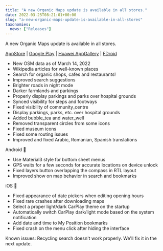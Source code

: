 ```yaml
---
title: "A new Organic Maps update is available in all stores."
date: 2022-03-25T08:21:01+00:00
slug: "a-new-organic-maps-update-is-available-in-all-stores"
taxonomies:
  news: ["Releases"]
---
```


A new Organic Maps update is available in all stores.

[AppStore](https://apps.apple.com/app/organic-maps/id1567437057) | [Google Play](https://play.google.com/store/apps/details?id=app.organicmaps) | [Huawei AppGallery](https://appgallery.huawei.com/#/app/C104325611) | [FDroid](https://f-droid.org/en/packages/app.organicmaps/)

* New OSM data as of March 14, 2022
* Wikipedia articles for well-known places
* Search for organic shops, cafes and restaurants!
* Improved search suggestions
* Brighter roads in night mode
* Darker farmlands and parkings
* Properly display parkings and parks over hospital grounds
* Synced visibility for steps and footways
* Fixed visibility of community\_centre
* Display parkings, parks, etc. over hospital grounds
* Added bubble\_tea and water\_well
* Removed transparent circles from some icons
* Fixed museum icons
* Fixed some routing issues
* Improved and fixed Arabic, Romanian, Spanish translations

Android 🤖
* Use Material3 style for bottom sheet menus
* GPS waits for a few seconds for accurate locations on device unlock
* Fixed layers button overlapping the compass in RTL layout
* Improved show on map behavior in search and bookmarks

iOS 
* Fixed appearance of date pickers when editing opening hours
* Fixed rare crashes after downloading maps
* Select a proper light/dark CarPlay theme on the startup
* Automatically switch CarPlay dark/light mode based on the system notification
* Add date and time to My Position bookmarks
* Fixed crash on the menu click after hiding the interface

Known issues:
Recycling search doesn't work properly. We'll fix it in the next update.
